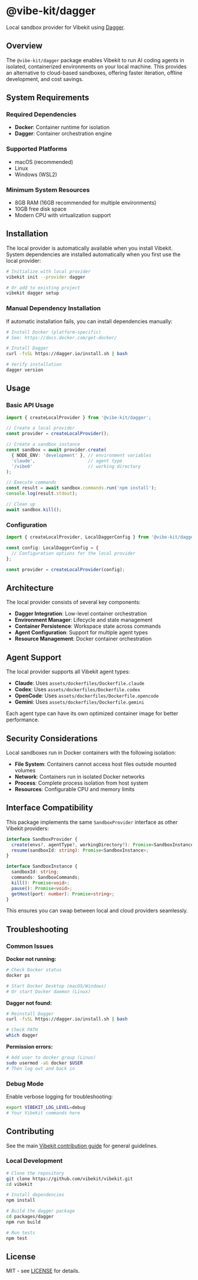 # @vibe-kit/dagger

Local sandbox provider for Vibekit using [Dagger](https://dagger.io).

## Overview

The `@vibe-kit/dagger` package enables Vibekit to run AI coding agents in isolated, containerized environments on your local machine. This provides an alternative to cloud-based sandboxes, offering faster iteration, offline development, and cost savings.

## System Requirements

### Required Dependencies
- **Docker**: Container runtime for isolation
- **Dagger**: Container orchestration engine

### Supported Platforms
- macOS (recommended)
- Linux
- Windows (WSL2)

### Minimum System Resources
- 8GB RAM (16GB recommended for multiple environments)
- 10GB free disk space
- Modern CPU with virtualization support

## Installation

The local provider is automatically available when you install Vibekit. System dependencies are installed automatically when you first use the local provider:

```bash
# Initialize with local provider
vibekit init --provider dagger

# Or add to existing project
vibekit dagger setup
```

### Manual Dependency Installation

If automatic installation fails, you can install dependencies manually:

```bash
# Install Docker (platform-specific)
# See: https://docs.docker.com/get-docker/

# Install Dagger
curl -fsSL https://dagger.io/install.sh | bash

# Verify installation
dagger version
```

## Usage

### Basic API Usage

```typescript
import { createLocalProvider } from '@vibe-kit/dagger';

// Create a local provider
const provider = createLocalProvider();

// Create a sandbox instance
const sandbox = await provider.create(
  { NODE_ENV: 'development' }, // environment variables
  'claude',                    // agent type
  '/vibe0'                     // working directory
);

// Execute commands
const result = await sandbox.commands.run('npm install');
console.log(result.stdout);

// Clean up
await sandbox.kill();
```

### Configuration

```typescript
import { createLocalProvider, LocalDaggerConfig } from '@vibe-kit/dagger';

const config: LocalDaggerConfig = {
  // Configuration options for the local provider
};

const provider = createLocalProvider(config);
```

## Architecture

The local provider consists of several key components:

- **Dagger Integration**: Low-level container orchestration
- **Environment Manager**: Lifecycle and state management
- **Container Persistence**: Workspace state across commands
- **Agent Configuration**: Support for multiple agent types
- **Resource Management**: Docker container orchestration

## Agent Support

The local provider supports all Vibekit agent types:

- **Claude**: Uses `assets/dockerfiles/Dockerfile.claude`
- **Codex**: Uses `assets/dockerfiles/Dockerfile.codex`
- **OpenCode**: Uses `assets/dockerfiles/Dockerfile.opencode`
- **Gemini**: Uses `assets/dockerfiles/Dockerfile.gemini`

Each agent type can have its own optimized container image for better performance.

## Security Considerations

Local sandboxes run in Docker containers with the following isolation:

- **File System**: Containers cannot access host files outside mounted volumes
- **Network**: Containers run in isolated Docker networks
- **Process**: Complete process isolation from host system
- **Resources**: Configurable CPU and memory limits

## Interface Compatibility

This package implements the same `SandboxProvider` interface as other Vibekit providers:

```typescript
interface SandboxProvider {
  create(envs?, agentType?, workingDirectory?): Promise<SandboxInstance>;
  resume(sandboxId: string): Promise<SandboxInstance>;
}

interface SandboxInstance {
  sandboxId: string;
  commands: SandboxCommands;
  kill(): Promise<void>;
  pause(): Promise<void>;
  getHost(port: number): Promise<string>;
}
```

This ensures you can swap between local and cloud providers seamlessly.

## Troubleshooting

### Common Issues

**Docker not running:**
```bash
# Check Docker status
docker ps

# Start Docker Desktop (macOS/Windows)
# Or start Docker daemon (Linux)
```

**Dagger not found:**
```bash
# Reinstall Dagger
curl -fsSL https://dagger.io/install.sh | bash

# Check PATH
which dagger
```

**Permission errors:**
```bash
# Add user to docker group (Linux)
sudo usermod -aG docker $USER
# Then log out and back in
```

### Debug Mode

Enable verbose logging for troubleshooting:

```bash
export VIBEKIT_LOG_LEVEL=debug
# Your Vibekit commands here
```

## Contributing

See the main [Vibekit contribution guide](../../CONTRIBUTING.md) for general guidelines.

### Local Development

```bash
# Clone the repository
git clone https://github.com/vibekit/vibekit.git
cd vibekit

# Install dependencies
npm install

# Build the dagger package
cd packages/dagger
npm run build

# Run tests
npm test
```

## License

MIT - see [LICENSE](../../LICENSE) for details. 